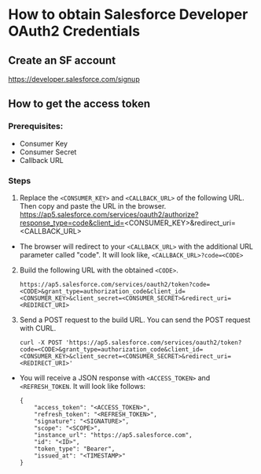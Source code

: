 # How to obtain Salesforce Developer OAuth2 Credentials

## Create an SF account
https://developer.salesforce.com/signup

## How to get the access token

### Prerequisites:
- Consumer Key
- Consumer Secret
- Callback URL

### Steps
1. Replace the `<CONSUMER_KEY>` and `<CALLBACK_URL>` of the following URL. Then copy and paste the URL in the browser.
https://ap5.salesforce.com/services/oauth2/authorize?response_type=code&client_id=<CONSUMER_KEY>&redirect_uri=<CALLBACK_URL>

- The browser will redirect to your `<CALLBACK_URL>` with the additional URL parameter called "code". It will look like, `<CALLBACK_URL>?code=<CODE>`
  
2. Build the following URL with the obtained `<CODE>`.

    ```shell
    https://ap5.salesforce.com/services/oauth2/token?code=<CODE>&grant_type=authorization_code&client_id=<CONSUMER_KEY>&client_secret=<CONSUMER_SECRET>&redirect_uri=<REDIRECT_URI>
    ```

3. Send a POST request to the build URL. You can send the POST request with CURL.

    ```shell
    curl -X POST 'https://ap5.salesforce.com/services/oauth2/token?code=<CODE>&grant_type=authorization_code&client_id=<CONSUMER_KEY>&client_secret=<CONSUMER_SECRET>&redirect_uri=<REDIRECT_URI>'
    ```

- You will receive a JSON response with `<ACCESS_TOKEN>` and `<REFRESH_TOKEN`. It will look like follows:

    ```
    {
        "access_token": "<ACCESS_TOKEN>",
        "refresh_token": "<REFRESH_TOKEN>",
        "signature": "<SIGNATURE>",
        "scope": "<SCOPE>",
        "instance_url": "https://ap5.salesforce.com",
        "id": "<ID>",
        "token_type": "Bearer",
        "issued_at": "<TIMESTAMP>"
    }
    ```
